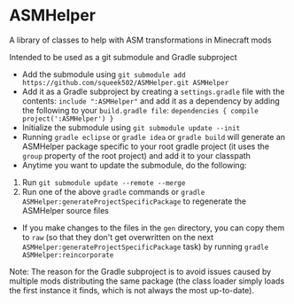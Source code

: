 ASMHelper
=========

A library of classes to help with ASM transformations in Minecraft mods

Intended to be used as a git submodule and Gradle subproject
- Add the submodule using `git submodule add https://github.com/squeek502/ASMHelper.git ASMHelper`
- Add it as a Gradle subproject by creating a `settings.gradle` file with the contents: `include ":ASMHelper"` and add it as a dependency by adding the following to your `build.gradle file`: `dependencies { compile project(':ASMHelper') }`
- Initialize the submodule using `git submodule update --init`
- Running `gradle eclipse` or `gradle idea` or `gradle build` will generate an ASMHelper package specific to your root gradle project (it uses the `group` property of the root project) and add it to your classpath
- Anytime you want to update the submodule, do the following:
 1. Run `git submodule update --remote --merge`
 2. Run one of the above `gradle` commands or `gradle ASMHelper:generateProjectSpecificPackage` to regenerate the ASMHelper source files
- If you make changes to the files in the `gen` directory, you can copy them to `raw` (so that they don't get overwritten on the next `ASMHelper:generateProjectSpecificPackage` task) by running `gradle ASMHelper:reincorporate`

Note: The reason for the Gradle subproject is to avoid issues caused by multiple mods distributing the same package (the class loader simply loads the first instance it finds, which is not always the most up-to-date).